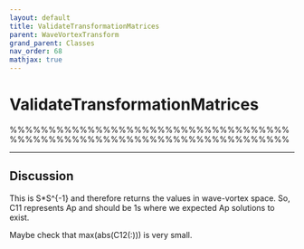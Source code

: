 ```yaml
---
layout: default
title: ValidateTransformationMatrices
parent: WaveVortexTransform
grand_parent: Classes
nav_order: 68
mathjax: true
---
```


#  ValidateTransformationMatrices

%%%%%%%%%%%%%%%%%%%%%%%%%%%%%%%%%%%%%%%%%%%%%%%%%%%%%%%%%%%%%%%%%%%%%%%%


---

## Discussion

  This is S*S^{-1} and therefore returns the values in
  wave-vortex space. So, C11 represents Ap and should be 1s
  where we expected Ap solutions to exist.
 
  Maybe check that max(abs(C12(:))) is very small.
